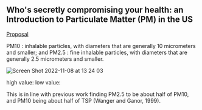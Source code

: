 ## Who's secretly compromising your health: an Introduction to Particulate Matter (PM) in the US

[Proposal](https://shueze.github.io/CLIM680-project/proposal)

PM10 : inhalable particles, with diameters that are generally 10 micrometers and smaller; and
PM2.5 : fine inhalable particles, with diameters that are generally 2.5 micrometers and smaller.

![Screen Shot 2022-11-08 at 13 24 03](https://user-images.githubusercontent.com/49365141/200650716-d2d5b395-9cfb-4d87-844a-7675c4eb8104.png)

high value:
low  value:








This is in line with previous work finding PM2.5 to be about half of PM10, and PM10 being about half of TSP (Wanger and Ganor, 1999).




